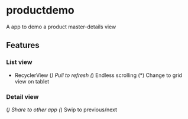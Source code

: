 # productdemo
A app to demo a product master-details view
## Features
### List view
* RecyclerView
(*) Pull to refresh
(*) Endless scrolling
(*) Change to grid view on tablet

### Detail view
(*) Share to other app
(*) Swip to previous/next
